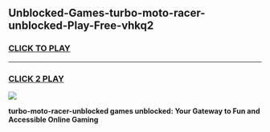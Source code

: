 
## Unblocked-Games-turbo-moto-racer-unblocked-Play-Free-vhkq2
<h3>
<a href="https://premium76.site?title=turbo-moto-racer-unblocked&ref=23A">CLICK TO PLAY</a></h3>
<hr>

<h3>
<a href="https://premium76.site?title=turbo-moto-racer-unblocked&ref=23A">CLICK 2 PLAY</a>
  
</h3>

<a href="https://premium76.site?title=turbo-moto-racer-unblocked&ref=23A"><img src="https://clearcache.store/games.png"></a>


**turbo-moto-racer-unblocked games unblocked: Your Gateway to Fun and Accessible Online Gaming**
